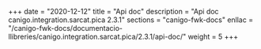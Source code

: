 +++
date        = "2020-12-12"
title       = "Api doc"
description = "Api doc canigo.integration.sarcat.pica 2.3.1"
sections    = "canigo-fwk-docs"
enllac		= "/canigo-fwk-docs/documentacio-llibreries/canigo.integration.sarcat.pica/2.3.1/api-doc/"
weight		= 5
+++
